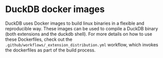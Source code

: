# DuckDB docker images
DuckDB uses Docker images to build linux binaries in a flexible and reproducible way. These images can be used 
to compile a DuckDB binary (both extensions and the duckdb shell). For more details on how to use these Dockerfiles,
check out the `.github/workflows/_extension_distribution.yml` workflow, which invokes the dockerfiles as part of the 
build process.